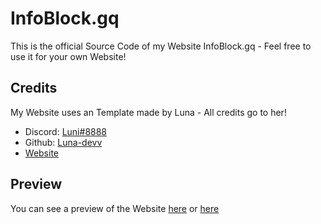 # InfoBlock.gq
This is the official Source Code of my Website InfoBlock.gq - Feel free to use it for your own Website!

## Credits
My Website uses an Template made by Luna - All credits go to her!
- Discord: [Luni#8888](https://discord.com/users/821472922140803112)
- Github: [Luna-devv](https://github.com/Luna-devv)
- [Website](https://xyna.space/@luna/)

## Preview
You can see a preview of the Website [here](https://infoblock.github.io/InfoBlock.gq) or [here](https://infoblock.gq)

